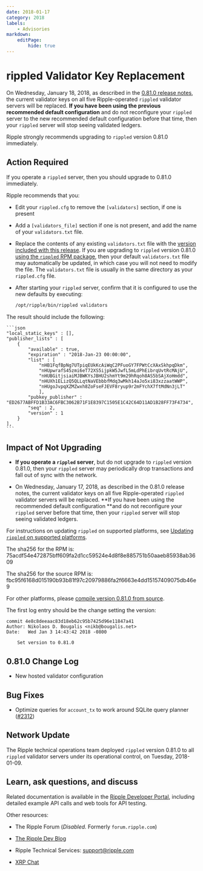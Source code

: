 ```yaml
---
date: 2018-01-17
category: 2018
labels:
    - Advisories
markdown:
    editPage:
        hide: true
---
```

# rippled Validator Key Replacement

On Wednesday, January 18, 2018, as described in the [0.81.0 release notes](https://github.com/ripple/rippled/blob/develop/RELEASENOTES.md), the current validator keys on all five Ripple-operated `rippled` validator servers will be replaced. **If you have been using the previous recommended default configuration** and do not reconfigure your `rippled` server to the new recommended default configuration before that time, then your `rippled` server will stop seeing validated ledgers.

Ripple strongly recommends upgrading to `rippled` version 0.81.0 immediately.

## Action Required

If you operate a `rippled` server, then you should upgrade to 0.81.0 immediately.

Ripple recommends that you:

* Edit your `rippled.cfg` to remove the `[validators]` section, if one is present

* Add a `[validators_file]` section if one is not present, and add the name of your `validators.txt` file.

* Replace the contents of any existing `validators.txt` file with the [version included with this release](https://github.com/ripple/rippled/blob/4e8c8deeaac83d18eb62c95b7425d96e11847a41/doc/validators-example.txt#L51-L55). If you are upgrading to `rippled` version 0.81.0 [using the `rippled` RPM package](https://ripple.com/build/rippled-setup/#updating-rippled), then your default  `validators.txt` file may automatically be updated, in which case you will not need to modify the file. The `validators.txt` file is usually in the same directory as your `rippled.cfg` file.

* After starting your `rippled` server, confirm that it is configured to use the new defaults by executing:

    ```sh
    /opt/ripple/bin/rippled validators
    ```

The result should include the following:

    ```json
    "local_static_keys" : [],
    "publisher_lists" : [
        {
            "available" : true,
            "expiration" : "2018-Jan-23 00:00:00",
            "list" : [
                "nHB1FqfBpNg7UTpiqEUkKcAiWqC2PFuoGY7FPWtCcXAxSkhpqDkm",
                "nHUpwrafS45zmi6eT72XS5ijpkW5JwfL5mLdPhEibrqUvtRcMAjU",
                "nHUBGitjsiaiMJBWKYsJBHU2shmYt9m29hRqoh8AS5bSAjXoHmdd",
                "nHUXh1ELizQ5QLLqtNaVEbbbfMdq3wMkh14aJo5xi83xzzaatWWP",
                "nHUgoJvpqXZMZwxh8ZoFseFJEVF8ryup9r2mFYchX7ftMdNn3jLT"
                ],
            "pubkey_publisher" : "ED2677ABFFD1B33AC6FBC3062B71F1E8397C1505E1C42C64D11AD1B28FF73F4734",
            "seq" : 2,
            "version" : 1
        }
    ],
    ```

## Impact of Not Upgrading

* **If you operate a `rippled` server**, but do not upgrade to `rippled` version 0.81.0, then your `rippled` server may periodically drop transactions and fall out of sync with the network.

* On Wednesday, January 17, 2018, as described in the 0.81.0 release notes, the current validator keys on all five Ripple-operated `rippled` validator servers will be replaced. **If you have been using the recommended default configuration **and do not reconfigure your `rippled` server before that time, then your `rippled` server will stop seeing validated ledgers.

For instructions on updating `rippled` on supported platforms, see [Updating `rippled` on supported platforms](https://ripple.com/build/rippled-setup/#updating-rippled).

The sha256 for the RPM is: 75acdf54e472875bff609fa2d1cc59524e4d8f8e885751b50aaeb85938ab3609

The sha256 for the source RPM is: fbc95f6168d015190b93b81f97c20979886fa2f6663e4dd15157409075db46e9

For other platforms, please [compile version 0.81.0 from source](https://github.com/ripple/rippled/tree/master/Builds).

The first log entry should be the change setting the version:


```text
commit 4e8c8deeaac83d18eb62c95b7425d96e11847a41
Author: Nikolaos D. Bougalis <nikb@bougalis.net>
Date:   Wed Jan 3 14:43:42 2018 -0800

    Set version to 0.81.0
```

## 0.81.0 Change Log

* New hosted validator configuration

## Bug Fixes

* Optimize queries for `account_tx` to work around SQLite query planner ([#2312](https://github.com/ripple/rippled/pull/2312))

## Network Update

The Ripple technical operations team deployed `rippled` version 0.81.0 to all `rippled` validator servers under its operational control, on Tuesday, 2018-01-09.

## Learn, ask questions, and discuss

Related documentation is available in the [Ripple Developer Portal](https://ripple.com/build/), including detailed example API calls and web tools for API testing.

Other resources:

* The Ripple Forum (_Disabled._ Formerly `forum.ripple.com`)

* [The Ripple Dev Blog](https://developers.ripple.com/blog/)

* Ripple Technical Services: <support@ripple.com>

* [XRP Chat](http://www.xrpchat.com/)
